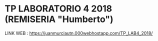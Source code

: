 # TP LABORATORIO 4 2018 (REMISERIA "Humberto")

LINK WEB : https://juanmurciautn.000webhostapp.com/TP_LAB4_2018/

